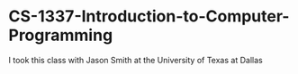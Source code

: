 # CS-1337-Introduction-to-Computer-Programming
I took this class with Jason Smith at the University of Texas at Dallas
